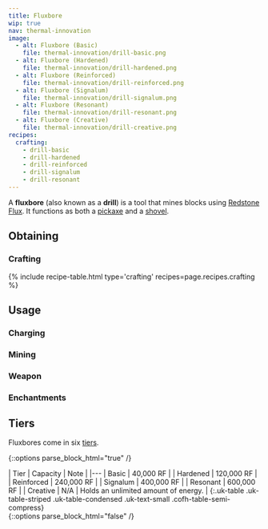 ```yaml
---
title: Fluxbore
wip: true
nav: thermal-innovation
image:
  - alt: Fluxbore (Basic)
    file: thermal-innovation/drill-basic.png
  - alt: Fluxbore (Hardened)
    file: thermal-innovation/drill-hardened.png
  - alt: Fluxbore (Reinforced)
    file: thermal-innovation/drill-reinforced.png
  - alt: Fluxbore (Signalum)
    file: thermal-innovation/drill-signalum.png
  - alt: Fluxbore (Resonant)
    file: thermal-innovation/drill-resonant.png
  - alt: Fluxbore (Creative)
    file: thermal-innovation/drill-creative.png
recipes:
  crafting:
    - drill-basic
    - drill-hardened
    - drill-reinforced
    - drill-signalum
    - drill-resonant
---
```


A **fluxbore** (also known as a **drill**) is a tool that mines blocks using
[Redstone Flux](/docs/redstone-flux/). It functions as both a
[pickaxe](https://minecraft.gamepedia.com/Pickaxe) and a
[shovel](https://minecraft.gamepedia.com/Shovel).


Obtaining
---------

### Crafting
{% include recipe-table.html type='crafting' recipes=page.recipes.crafting %}


Usage
-----

### Charging

### Mining

### Weapon

### Enchantments


Tiers
-----

Fluxbores come in six [tiers](/docs/tiers/).

{::options parse_block_html="true" /}
<div class="uk-overflow-container">
| Tier | Capacity | Note |
|---
| Basic | 40,000 RF |
| Hardened | 120,000 RF |
| Reinforced | 240,000 RF |
| Signalum | 400,000 RF |
| Resonant | 600,000 RF |
| Creative | N/A | Holds an unlimited amount of energy. |
{:.uk-table .uk-table-striped .uk-table-condensed .uk-text-small .cofh-table-semi-compress}
</div>
{::options parse_block_html="false" /}
